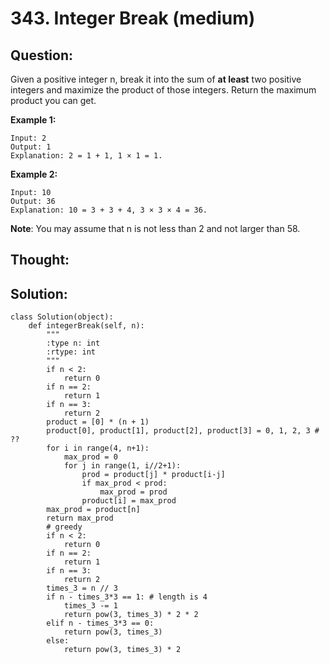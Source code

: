 # 343. Integer Break \(medium\)

## Question:

Given a positive integer n, break it into the sum of **at least** two positive integers and maximize the product of those integers. Return the maximum product you can get.

**Example 1:**

```text
Input: 2
Output: 1
Explanation: 2 = 1 + 1, 1 × 1 = 1.
```

**Example 2:**

```text
Input: 10
Output: 36
Explanation: 10 = 3 + 3 + 4, 3 × 3 × 4 = 36.
```

**Note**: You may assume that n is not less than 2 and not larger than 58.

## Thought:

## Solution:

```text
class Solution(object):
    def integerBreak(self, n):
        """
        :type n: int
        :rtype: int
        """
        if n < 2:
            return 0
        if n == 2:
            return 1
        if n == 3:
            return 2
        product = [0] * (n + 1)
        product[0], product[1], product[2], product[3] = 0, 1, 2, 3 # ??
        for i in range(4, n+1):
            max_prod = 0
            for j in range(1, i//2+1):
                prod = product[j] * product[i-j]
                if max_prod < prod:
                    max_prod = prod
                product[i] = max_prod
        max_prod = product[n]
        return max_prod
        # greedy
        if n < 2:
            return 0
        if n == 2:
            return 1
        if n == 3:
            return 2
        times_3 = n // 3
        if n - times_3*3 == 1: # length is 4
            times_3 -= 1
            return pow(3, times_3) * 2 * 2
        elif n - times_3*3 == 0:
            return pow(3, times_3)
        else:
            return pow(3, times_3) * 2
```

